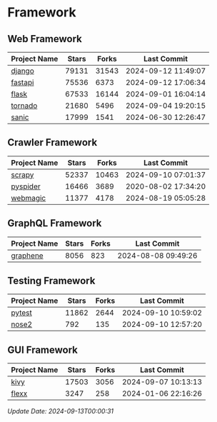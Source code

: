 # Framework

## Web Framework
| Project Name | Stars | Forks | Last Commit |
| ------------ | ----- | ----- | ----------- |
| [django](https://github.com/django/django) | 79131 | 31543 | 2024-09-12 11:49:07 |
| [fastapi](https://github.com/fastapi/fastapi) | 75536 | 6373 | 2024-09-12 17:06:34 |
| [flask](https://github.com/pallets/flask) | 67533 | 16144 | 2024-09-01 16:04:14 |
| [tornado](https://github.com/tornadoweb/tornado) | 21680 | 5496 | 2024-09-04 19:20:15 |
| [sanic](https://github.com/sanic-org/sanic) | 17999 | 1541 | 2024-06-30 12:26:47 |

## Crawler Framework
| Project Name | Stars | Forks | Last Commit |
| ------------ | ----- | ----- | ----------- |
| [scrapy](https://github.com/scrapy/scrapy) | 52337 | 10463 | 2024-09-10 07:01:37 |
| [pyspider](https://github.com/binux/pyspider) | 16466 | 3689 | 2020-08-02 17:34:20 |
| [webmagic](https://github.com/code4craft/webmagic) | 11377 | 4178 | 2024-08-19 05:05:28 |

## GraphQL Framework
| Project Name | Stars | Forks | Last Commit |
| ------------ | ----- | ----- | ----------- |
| [graphene](https://github.com/graphql-python/graphene) | 8056 | 823 | 2024-08-08 09:49:26 |

## Testing Framework
| Project Name | Stars | Forks | Last Commit |
| ------------ | ----- | ----- | ----------- |
| [pytest](https://github.com/pytest-dev/pytest) | 11862 | 2644 | 2024-09-10 10:59:02 |
| [nose2](https://github.com/nose-devs/nose2) | 792 | 135 | 2024-09-10 12:57:20 |

## GUI Framework
| Project Name | Stars | Forks | Last Commit |
| ------------ | ----- | ----- | ----------- |
| [kivy](https://github.com/kivy/kivy) | 17503 | 3056 | 2024-09-07 10:13:13 |
| [flexx](https://github.com/flexxui/flexx) | 3247 | 258 | 2024-01-06 22:16:26 |

*Update Date: 2024-09-13T00:00:31*